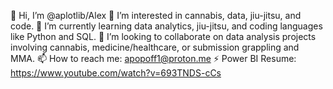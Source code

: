 👋 Hi, I’m @aplotlib/Alex
👀 I’m interested in cannabis, data, jiu-jitsu, and code.
🌱 I’m currently learning data analytics, jiu-jitsu, and coding languages like Python and SQL.
🤝 I’m looking to collaborate on data analysis projects involving cannabis, medicine/healthcare, or submission grappling and MMA.
📫 How to reach me: apopoff1@proton.me
⚡ Power BI Resume: https://www.youtube.com/watch?v=693TNDS-cCs
